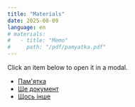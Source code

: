 ```yaml
---
title: "Materials"
date: 2025-08-09
language: en
# materials:
#   - title: "Memo"
#     path: "/pdf/pamyatka.pdf"
---
```


Click an item below to open it in a modal. 

<div class="materials-list">

- [Пам'ятка](/pdf/pamyatka.pdf) 
- [Ще документ](/pdf/another.pdf)
- [Щось інше](/pdf/something.pdf)

</div>